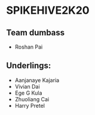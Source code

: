# SPIKEHIVE2K20

## Team dumbass
- Roshan Pai

## Underlings:
- Aanjanaye Kajaria
- Vivian Dai
- Ege G Kula
- Zhuoliang Cai
- Harry Pretel
